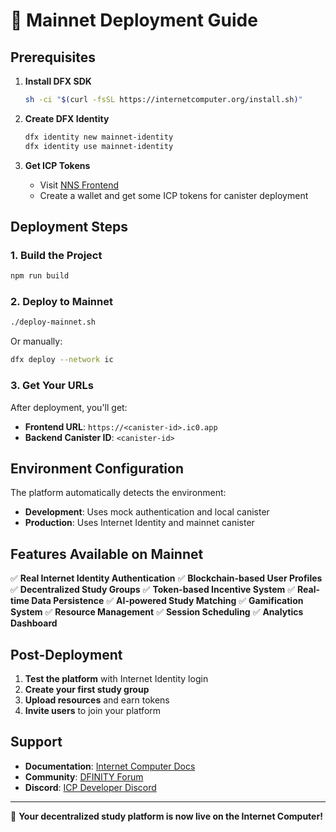 # 🚀 Mainnet Deployment Guide

## Prerequisites

1. **Install DFX SDK**
   ```bash
   sh -ci "$(curl -fsSL https://internetcomputer.org/install.sh)"
   ```

2. **Create DFX Identity**
   ```bash
   dfx identity new mainnet-identity
   dfx identity use mainnet-identity
   ```

3. **Get ICP Tokens**
   - Visit [NNS Frontend](https://nns.ic0.app/)
   - Create a wallet and get some ICP tokens for canister deployment

## Deployment Steps

### 1. Build the Project
```bash
npm run build
```

### 2. Deploy to Mainnet
```bash
./deploy-mainnet.sh
```

Or manually:
```bash
dfx deploy --network ic
```

### 3. Get Your URLs
After deployment, you'll get:
- **Frontend URL**: `https://<canister-id>.ic0.app`
- **Backend Canister ID**: `<canister-id>`

## Environment Configuration

The platform automatically detects the environment:
- **Development**: Uses mock authentication and local canister
- **Production**: Uses Internet Identity and mainnet canister

## Features Available on Mainnet

✅ **Real Internet Identity Authentication**
✅ **Blockchain-based User Profiles**
✅ **Decentralized Study Groups**
✅ **Token-based Incentive System**
✅ **Real-time Data Persistence**
✅ **AI-powered Study Matching**
✅ **Gamification System**
✅ **Resource Management**
✅ **Session Scheduling**
✅ **Analytics Dashboard**

## Post-Deployment

1. **Test the platform** with Internet Identity login
2. **Create your first study group**
3. **Upload resources** and earn tokens
4. **Invite users** to join your platform

## Support

- **Documentation**: [Internet Computer Docs](https://internetcomputer.org/docs/)
- **Community**: [DFINITY Forum](https://forum.dfinity.org/)
- **Discord**: [ICP Developer Discord](https://discord.gg/jnjVVQaE2C)

---

🎉 **Your decentralized study platform is now live on the Internet Computer!**
